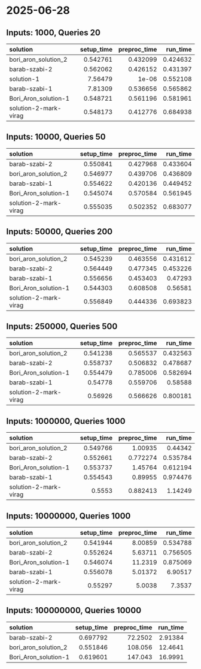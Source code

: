# 2025-06-28

## Inputs: 1000, Queries 20

| solution              |   setup_time |   preproc_time |   run_time |
|:----------------------|-------------:|---------------:|-----------:|
| bori_aron_solution_2  |     0.542761 |       0.432099 |   0.424632 |
| barab-szabi-2         |     0.562062 |       0.426152 |   0.431397 |
| solution-1            |     7.56479  |       1e-06    |   0.552108 |
| barab-szabi-1         |     7.81309  |       0.536656 |   0.565862 |
| Bori_Aron_solution-1  |     0.548721 |       0.561196 |   0.581961 |
| solution-2-mark-virag |     0.548173 |       0.412776 |   0.684938 |

## Inputs: 10000, Queries 50

| solution              |   setup_time |   preproc_time |   run_time |
|:----------------------|-------------:|---------------:|-----------:|
| barab-szabi-2         |     0.550841 |       0.427968 |   0.433604 |
| bori_aron_solution_2  |     0.546977 |       0.439706 |   0.436809 |
| barab-szabi-1         |     0.554622 |       0.420136 |   0.449452 |
| Bori_Aron_solution-1  |     0.545074 |       0.570584 |   0.561945 |
| solution-2-mark-virag |     0.555035 |       0.502352 |   0.683077 |

## Inputs: 50000, Queries 200

| solution              |   setup_time |   preproc_time |   run_time |
|:----------------------|-------------:|---------------:|-----------:|
| bori_aron_solution_2  |     0.545239 |       0.463556 |   0.431612 |
| barab-szabi-2         |     0.564449 |       0.477345 |   0.453226 |
| barab-szabi-1         |     0.556656 |       0.453403 |   0.47293  |
| Bori_Aron_solution-1  |     0.544303 |       0.608508 |   0.56581  |
| solution-2-mark-virag |     0.556849 |       0.444336 |   0.693823 |

## Inputs: 250000, Queries 500

| solution              |   setup_time |   preproc_time |   run_time |
|:----------------------|-------------:|---------------:|-----------:|
| bori_aron_solution_2  |     0.541238 |       0.565537 |   0.432563 |
| barab-szabi-2         |     0.558737 |       0.506832 |   0.478687 |
| Bori_Aron_solution-1  |     0.554479 |       0.785006 |   0.582694 |
| barab-szabi-1         |     0.54778  |       0.559706 |   0.58588  |
| solution-2-mark-virag |     0.56926  |       0.566626 |   0.800181 |

## Inputs: 1000000, Queries 1000

| solution              |   setup_time |   preproc_time |   run_time |
|:----------------------|-------------:|---------------:|-----------:|
| bori_aron_solution_2  |     0.549766 |       1.00935  |   0.44342  |
| barab-szabi-2         |     0.552661 |       0.772274 |   0.535784 |
| Bori_Aron_solution-1  |     0.553737 |       1.45764  |   0.612194 |
| barab-szabi-1         |     0.554543 |       0.89955  |   0.974476 |
| solution-2-mark-virag |     0.5553   |       0.882413 |   1.14249  |

## Inputs: 10000000, Queries 1000

| solution              |   setup_time |   preproc_time |   run_time |
|:----------------------|-------------:|---------------:|-----------:|
| bori_aron_solution_2  |     0.541944 |        8.00859 |   0.534788 |
| barab-szabi-2         |     0.552624 |        5.63711 |   0.756505 |
| Bori_Aron_solution-1  |     0.546074 |       11.2319  |   0.875069 |
| barab-szabi-1         |     0.556078 |        5.01372 |   6.90517  |
| solution-2-mark-virag |     0.55297  |        5.0038  |   7.3537   |

## Inputs: 100000000, Queries 10000

| solution             |   setup_time |   preproc_time |   run_time |
|:---------------------|-------------:|---------------:|-----------:|
| barab-szabi-2        |     0.697792 |        72.2502 |    2.91384 |
| bori_aron_solution_2 |     0.551846 |       108.056  |   12.4641  |
| Bori_Aron_solution-1 |     0.619601 |       147.043  |   16.9991  |